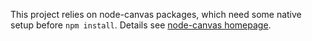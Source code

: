 This project relies on node-canvas packages, which need some native setup before `npm install`. Details see [node-canvas homepage](https://github.com/Automattic/node-canvas).
